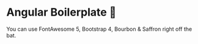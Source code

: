 # Angular Boilerplate :flashlight:

You can use FontAwesome 5, Bootstrap 4, Bourbon & Saffron right off the bat.
